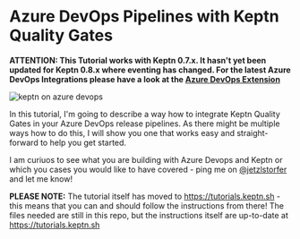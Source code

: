# Azure DevOps Pipelines with Keptn Quality Gates

**ATTENTION: This Tutorial works with Keptn 0.7.x. It hasn't yet been updated for Keptn 0.8.x where eventing has changed. For the latest Azure DevOps Integrations please have a look at the [Azure DevOps Extension](https://github.com/keptn-sandbox/keptn-azure-devops-extension)**

![keptn on azure devops](./images/keptn-azure-devops.png)

In this tutorial, I'm going to describe a way how to integrate Keptn Quality Gates in your Azure DevOps release pipelines. As there might be multiple ways how to do this, I will show you one that works easy and straight-forward to help you get started.

I am curiuos to see what you are building with Azure Devops and Keptn or which you cases you would like to have covered - ping me on [@jetzlstorfer](https://twitter.com/jetzlstorfer) and let me know! 

**PLEASE NOTE:** The tutorial itself has moved to https://tutorials.keptn.sh - this means that you can and should follow the instructions from there! The files needed are still in this repo, but the instructions itself are up-to-date at https://tutorials.keptn.sh 


